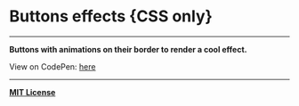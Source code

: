 # Buttons effects {CSS only}

----------
**Buttons with animations on their border to render a cool effect.**

View on CodePen:  [here](http://codepen.io/delzen_j/pen/BNmMEL)

----------
[**MIT License**](mit.jdelzenne.com)
